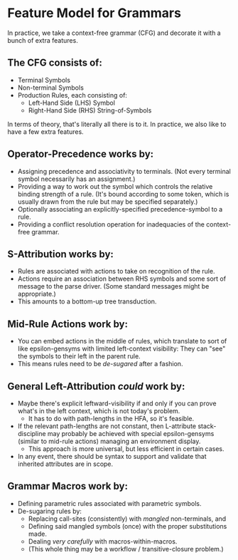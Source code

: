 # Feature Model for Grammars

In practice, we take a context-free grammar (CFG) and decorate it with a bunch of extra features.

## The CFG consists of:
* Terminal Symbols
* Non-terminal Symbols
* Production Rules, each consisting of:
  * Left-Hand Side (LHS) Symbol
  * Right-Hand Side (RHS) String-of-Symbols

In terms of theory, that's literally all there is to it.
In practice, we also like to have a few extra features.


## Operator-Precedence works by:
  * Assigning precedence and associativity to terminals.
    (Not every terminal symbol necessarily has an assignment.)
  * Providing a way to work out the symbol which controls the relative binding strength of a rule.
    (It's bound according to some token, which is usually drawn from the rule but may be specified separately.)
  * Optionally associating an explicitly-specified precedence-symbol to a rule.
  * Providing a conflict resolution operation for inadequacies of the context-free grammar.


## S-Attribution works by:
  * Rules are associated with actions to take on recognition of the rule.
  * Actions require an association between RHS symbols and some sort of message to the parse driver.
    (Some standard messages might be appropriate.)
  * This amounts to a bottom-up tree transduction.


## Mid-Rule Actions work by:
  * You can embed actions in the middle of rules, which translate to sort of like epsilon-gensyms with
    limited left-context visibility: They can "see" the symbols to their left in the parent rule.
  * This means rules need to be *de-sugared* after a fashion.


## General Left-Attribution *could* work by:
  * Maybe there's explicit leftward-visibility if and only if you can prove what's in the left context,
    which is not today's problem.
    * It has to do with path-lengths in the HFA, so it's feasible.
  * If the relevant path-lengths are not constant, then L-attribute stack-discipline may probably be
    achieved with special epsilon-gensyms (similar to mid-rule actions) managing an environment display.
    * This approach is more universal, but less efficient in certain cases.
  * In any event, there should be syntax to support and validate that inherited attributes are in scope.


## Grammar Macros work by:
  * Defining parametric rules associated with parametric symbols.
  * De-sugaring rules by:
    * Replacing call-sites (consistently) with *mangled* non-terminals, and
    * Defining said mangled symbols (once) with the proper substitutions made.
    * Dealing *very carefully* with macros-within-macros.
    * (This whole thing may be a workflow / transitive-closure problem.)

